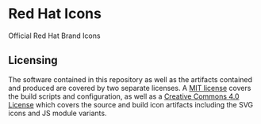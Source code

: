 # Red Hat Icons
Official Red Hat Brand Icons


## Licensing

The software contained in this repository as well as the artifacts contained and produced are covered by two separate licenses. A [MIT license](./LICENSE) covers the build scripts and configuration, as well as a [Creative Commons 4.0 License](#creative-commons-40) which covers the source and build icon artifacts including the SVG icons and JS module variants.
